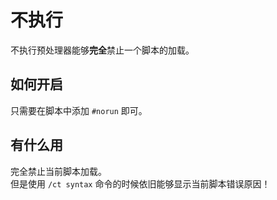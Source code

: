 # 不执行

不执行预处理器能够**完全**禁止一个脚本的加载。

## 如何开启
只需要在脚本中添加 `#norun` 即可。

## 有什么用
完全禁止当前脚本加载。  
但是使用 `/ct syntax` 命令的时候依旧能够显示当前脚本错误原因！